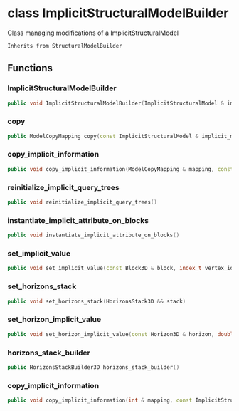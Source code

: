 # class ImplicitStructuralModelBuilder

Class managing modifications of a ImplicitStructuralModel

```cpp
Inherits from StructuralModelBuilder
```

## Functions

### ImplicitStructuralModelBuilder

```cpp
public void ImplicitStructuralModelBuilder(ImplicitStructuralModel & implicit_model)
```

### copy

```cpp
public ModelCopyMapping copy(const ImplicitStructuralModel & implicit_model)
```

### copy_implicit_information

```cpp
public void copy_implicit_information(ModelCopyMapping & mapping, const ImplicitStructuralModel & other_model)
```

### reinitialize_implicit_query_trees

```cpp
public void reinitialize_implicit_query_trees()
```

### instantiate_implicit_attribute_on_blocks

```cpp
public void instantiate_implicit_attribute_on_blocks()
```

### set_implicit_value

```cpp
public void set_implicit_value(const Block3D & block, index_t vertex_id, double value)
```

### set_horizons_stack

```cpp
public void set_horizons_stack(HorizonsStack3D && stack)
```

### set_horizon_implicit_value

```cpp
public void set_horizon_implicit_value(const Horizon3D & horizon, double isovalue)
```

### horizons_stack_builder

```cpp
public HorizonsStackBuilder3D horizons_stack_builder()
```

### copy_implicit_information

```cpp
public void copy_implicit_information(int & mapping, const ImplicitStructuralModel & other_model)
```
